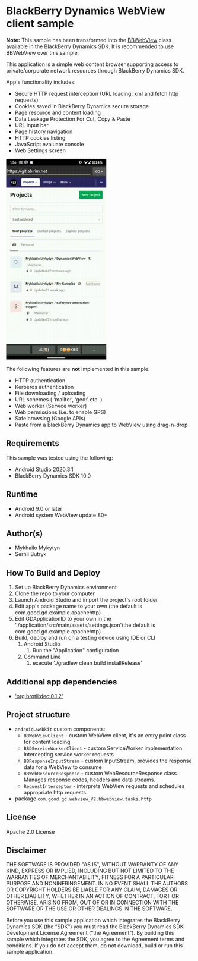 # BlackBerry Dynamics WebView client sample
**Note:** This sample has been transformed into the [BBWebView](https://developer.blackberry.com/devzone/files/blackberry-dynamics/android/classcom_1_1blackberry_1_1bbwebview_1_1_b_b_web_view.html) class available in the BlackBerry Dynamics SDK. It is recommended to use BBWebView over this sample.

This application is a simple web content browser supporting access to private/corporate network resources through BlackBerry Dynamics SDK.

App's functionality includes:                                                      
 * Secure HTTP request interception (URL loading, xml and fetch http requests)
 * Cookies saved in BlackBerry Dynamics secure storage
 * Page resource and content loading
 * Data Leakage Protection For Cut, Copy & Paste
 * URL input bar
 * Page history navigation
 * HTTP cookies listing
 * JavaScript evaluate console
 * Web Settings screen

<img src="./gitlab.gif" width="270" height="540" />



The following features are **not** implemented in this sample.

- HTTP authentication
- Kerberos authentication
- File downloading / uploading
- URL schemes ( ‘mailto:’, ‘geo:’ etc. )
- Web worker (Service worker)
- Web permissions (i.e. to enable GPS)
- Safe browsing (Google APIs)
- Paste from a BlackBerry Dynamics app to WebView using drag-n-drop

## Requirements
This sample was tested using the following:

 * Android Studio 2020.3.1
 * BlackBerry Dynamics SDK 10.0


## Runtime
 * Android 9.0 or later
 * Android system WebView update 80+


## Author(s)

* Mykhailo Mykytyn
* Serhii Butryk


## How To Build and Deploy

1. Set up BlackBerry Dynamics environment
2. Clone the repo to your computer.
3. Launch Android Studio and import the project's root folder
4. Edit app's package name to your own (the default is com.good.gd.example.apachehttp)
6. Edit GDApplicationID to your own in the './application/src/main/assets/settings.json'(the default is com.good.gd.example.apachehttp)
7. Build, deploy and run on a testing device using IDE or CLI
   1. Android Studio
      1. Run the "Application" configuration
   1. Command Line
      1. execute './gradlew clean build installRelease'


## Additional app dependencies
* ['org.brotli:dec:0.1.2'](https://mvnrepository.com/artifact/org.brotli/dec/0.1.2)

## Project structure
 * `android.webkit` custom components:
    * `BBWebViewClient` - custom WebView client, it's an entry point class for content loading
    * `BBDServiceWorkerClient` - custom ServiceWorker implementation intercepting service worker requests
    * `BBResponseInputStream` - custom InputStream, provides the response data for a WebView to consume
    * `BBWebResourceResponse` - custom WebResourceResponse class. Manages response codes, headers and data streams.
    * `RequestInterceptor` - interprets WebView requests and schedules appropriate http requests.
 * package `com.good.gd.webview_V2.bbwebview.tasks.http`
   

## License

Apache 2.0 License


## Disclaimer

THE SOFTWARE IS PROVIDED "AS IS", WITHOUT WARRANTY OF ANY KIND, EXPRESS OR IMPLIED, INCLUDING BUT NOT LIMITED TO THE WARRANTIES OF MERCHANTABILITY, FITNESS FOR A PARTICULAR PURPOSE AND NONINFRINGEMENT. IN NO EVENT SHALL THE AUTHORS OR COPYRIGHT HOLDERS BE LIABLE FOR ANY CLAIM, DAMAGES OR OTHER LIABILITY, WHETHER IN AN ACTION OF CONTRACT, TORT OR OTHERWISE, ARISING FROM, OUT OF OR IN CONNECTION WITH THE SOFTWARE OR THE USE OR OTHER DEALINGS IN THE SOFTWARE.

Before you use this sample application which integrates the BlackBerry Dynamics SDK (the “SDK”) you must read the BlackBerry Dynamics SDK Development License Agreement (“the Agreement”). By building this sample which integrates the SDK, you agree to the Agreement terms and conditions. If you do not accept them, do not download,  build or run this sample application.